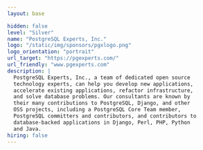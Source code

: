 ```yaml
---
layout: base

hidden: false
level: "Silver"
name: "PostgreSQL Experts, Inc."
logo: "/static/img/sponsors/pgxlogo.png"
logo_orientation: "portrait"
url_target: "https://pgexperts.com/"
url_friendly: "www.pgexperts.com"
description: |
  PostgreSQL Experts, Inc., a team of dedicated open source
  technology experts, can help you develop new applications,
  accelerate existing applications, refactor infrastructure,
  and solve database problems. Our consultants are known by
  their many contributions to PostgreSQL, Django, and other
  OSS projects, including a PostgreSQL Core Team member,
  PostgreSQL committers and contributors, and contributors to
  database-backed applications in Django, Perl, PHP, Python
  and Java.
hiring: false
---
```

